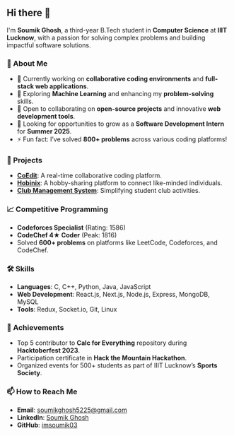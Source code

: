## Hi there 👋  

I'm **Soumik Ghosh**, a third-year B.Tech student in **Computer Science** at **IIIT Lucknow**, with a passion for solving complex problems and building impactful software solutions.  

### 🚀 About Me  
- 🔭 Currently working on **collaborative coding environments** and **full-stack web applications**.  
- 🌱 Exploring **Machine Learning** and enhancing my **problem-solving** skills.  
- 👯 Open to collaborating on **open-source projects** and innovative **web development tools**.  
- 🤔 Looking for opportunities to grow as a **Software Development Intern** for **Summer 2025**.  
- ⚡ Fun fact: I’ve solved **800+ problems** across various coding platforms!  

### 💼 Projects  
- **[CoEdit](https://github.com/imsoumik03/CoEdit_)**: A real-time collaborative coding platform.  
- **[Hobinix](https://github.com/imsoumik03/Hobinix)**: A hobby-sharing platform to connect like-minded individuals.  
- **[Club Management System](https://github.com/imsoumik03/ClubManagementSystem)**: Simplifying student club activities.  

### 📈 Competitive Programming  
- **Codeforces Specialist** (Rating: 1586)  
- **CodeChef 4★ Coder** (Peak: 1816)  
- Solved **600+ problems** on platforms like LeetCode, Codeforces, and CodeChef.  

### 🛠️ Skills  
- **Languages**: C, C++, Python, Java, JavaScript  
- **Web Development**: React.js, Next.js, Node.js, Express, MongoDB, MySQL  
- **Tools**: Redux, Socket.io, Git, Linux  

### 🌟 Achievements  
- Top 5 contributor to **Calc for Everything** repository during **Hacktoberfest 2023**.  
- Participation certificate in **Hack the Mountain Hackathon**.  
- Organized events for 500+ students as part of IIIT Lucknow’s **Sports Society**.  

### 📫 How to Reach Me  
- **Email**: [soumikghosh5225@gmail.com](mailto:soumikghosh5225@gmail.com)  
- **LinkedIn**: [Soumik Ghosh](https://www.linkedin.com/in/soumik-ghosh-344a76255/)  
- **GitHub**: [imsoumik03](https://github.com/imsoumik03)  
